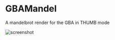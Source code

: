 # GBAMandel
A mandelbrot render for the GBA in THUMB mode


![screenshot](https://github.com/DenSinH/GBAMandel/blob/master/main.gba_2020_07_09_09_15_14.png)

